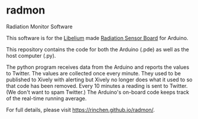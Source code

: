 radmon
======

Radiation Monitor Software

This software is for the [Libelium](http://www.libelium.com/) made [Radiation Sensor Board](http://www.cooking-hacks.com/index.php/pack-radiation-sensor-board-for-arduino-geiger-tube.html) for Arduino.

This repository contains the code for both the Arduino (.pde) as well as the host computer (.py).

The python program receives data from the Arduino and reports the values to Twitter. The values are collected once every minute. They used to be published to Xively with alerting but Xively no longer does what it used to so that code has been removed. Every 10 minutes a reading is sent to Twitter. (We don't want to spam Twitter.) The Arduino's on-board code keeps track of the real-time running average.

For full details, please visit <https://rinchen.github.io/radmon/>.

